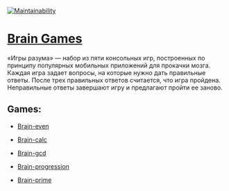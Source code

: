 [![Maintainability](https://api.codeclimate.com/v1/badges/a99a88d28ad37a79dbf6/maintainability)](https://codeclimate.com/github/AlexeyBritvin/Hexlet.frontend-project-lvl1/maintainability)

# [Brain Games](https://ru.hexlet.io/professions/frontend/projects/44)

«Игры разума» — набор из пяти консольных игр, построенных по принципу популярных мобильных приложений для прокачки мозга. Каждая игра задает вопросы, на которые нужно дать правильные ответы. После трех правильных ответов считается, что игра пройдена. Неправильные ответы завершают игру и предлагают пройти ее заново.

## Games:

* [Brain-even](https://asciinema.org/a/fQWZYSrq5rvC1peraWaaVyjbE)

* [Brain-calc](https://asciinema.org/a/P8PXkXN5Gxwif3fz8cCAkVX0r)

* [Brain-gcd](https://asciinema.org/a/UzZhjFMpN2EzmRJyz4Rf3aNSi)

* [Brain-progression](https://asciinema.org/a/KFXAdcSOfnW3c9yVu9BzdjkZI)

* [Brain-prime](https://asciinema.org/a/kpv3P31BGmoDDBM7x6YDvVFtG)
